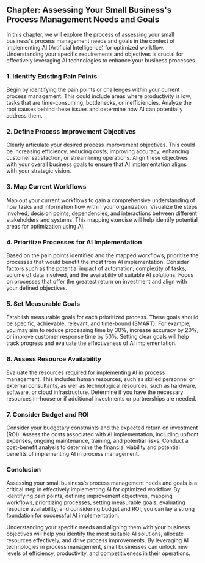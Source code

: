 Chapter: Assessing Your Small Business's Process Management Needs and Goals
---------------------------------------------------------------------------

In this chapter, we will explore the process of assessing your small business's process management needs and goals in the context of implementing AI (Artificial Intelligence) for optimized workflow. Understanding your specific requirements and objectives is crucial for effectively leveraging AI technologies to enhance your business processes.

### 1. Identify Existing Pain Points

Begin by identifying the pain points or challenges within your current process management. This could include areas where productivity is low, tasks that are time-consuming, bottlenecks, or inefficiencies. Analyze the root causes behind these issues and determine how AI can potentially address them.

### 2. Define Process Improvement Objectives

Clearly articulate your desired process improvement objectives. This could be increasing efficiency, reducing costs, improving accuracy, enhancing customer satisfaction, or streamlining operations. Align these objectives with your overall business goals to ensure that AI implementation aligns with your strategic vision.

### 3. Map Current Workflows

Map out your current workflows to gain a comprehensive understanding of how tasks and information flow within your organization. Visualize the steps involved, decision points, dependencies, and interactions between different stakeholders and systems. This mapping exercise will help identify potential areas for optimization using AI.

### 4. Prioritize Processes for AI Implementation

Based on the pain points identified and the mapped workflows, prioritize the processes that would benefit the most from AI implementation. Consider factors such as the potential impact of automation, complexity of tasks, volume of data involved, and the availability of suitable AI solutions. Focus on processes that offer the greatest return on investment and align with your defined objectives.

### 5. Set Measurable Goals

Establish measurable goals for each prioritized process. These goals should be specific, achievable, relevant, and time-bound (SMART). For example, you may aim to reduce processing time by 30%, increase accuracy by 20%, or improve customer response time by 50%. Setting clear goals will help track progress and evaluate the effectiveness of AI implementation.

### 6. Assess Resource Availability

Evaluate the resources required for implementing AI in process management. This includes human resources, such as skilled personnel or external consultants, as well as technological resources, such as hardware, software, or cloud infrastructure. Determine if you have the necessary resources in-house or if additional investments or partnerships are needed.

### 7. Consider Budget and ROI

Consider your budgetary constraints and the expected return on investment (ROI). Assess the costs associated with AI implementation, including upfront expenses, ongoing maintenance, training, and potential risks. Conduct a cost-benefit analysis to determine the financial viability and potential benefits of implementing AI in process management.

### Conclusion

Assessing your small business's process management needs and goals is a critical step in effectively implementing AI for optimized workflow. By identifying pain points, defining improvement objectives, mapping workflows, prioritizing processes, setting measurable goals, evaluating resource availability, and considering budget and ROI, you can lay a strong foundation for successful AI implementation.

Understanding your specific needs and aligning them with your business objectives will help you identify the most suitable AI solutions, allocate resources effectively, and drive process improvements. By leveraging AI technologies in process management, small businesses can unlock new levels of efficiency, productivity, and competitiveness in their operations.
